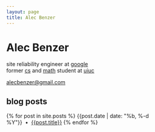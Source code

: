 ```yaml
---
layout: page
title: Alec Benzer
---
```

# Alec Benzer

site reliability engineer at [google]  
former [cs] and [math] student at [uiuc]

[alecbenzer@gmail.com](mailto:alecbenzer@gmail.com)

## blog posts

{% for post in site.posts %}
{{post.date | date: "%b, %-d %Y"}}&nbsp;&nbsp;•&nbsp;&nbsp;[{{post.title}}]({{post.url}})
{% endfor %}

[google]: http://google.com/about/company
[cs]: http://cs.uiuc.edu
[math]: http://math.uiuc.edu
[uiuc]: http://uiuc.edu
